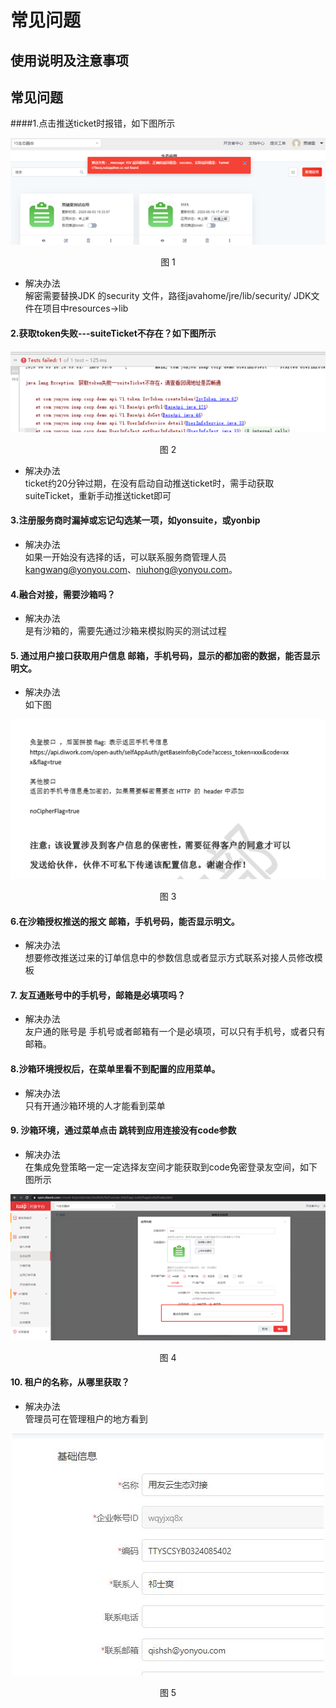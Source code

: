 # 常见问题

## 使用说明及注意事项

## 常见问题

####1.点击推送ticket时报错，如下图所示

<div align=center>
<img src="/mybook/isv/2-/images/1.png"/>
</div>
<p align="center">图 1</p>

- 解决办法 <br>
解密需要替换JDK 的security 文件，路径javahome/jre/lib/security/
JDK文件在项目中resources->lib

#### 2.获取token失败---suiteTicket不存在？如下图所示

<div align=center>
<img src="/mybook/isv/2-/images/2.png"/>
</div>
<p align="center">图 2</p>

- 解决办法 <br>
ticket约20分钟过期，在没有启动自动推送ticket时，需手动获取suiteTicket，重新手动推送ticket即可

#### 3.注册服务商时漏掉或忘记勾选某一项，如yonsuite，或yonbip

- 解决办法 <br>
如果一开始没有选择的话，可以联系服务商管理人员 kangwang@yonyou.com、niuhong@yonyou.com。

#### 4.融合对接，需要沙箱吗？

- 解决办法 <br>
是有沙箱的，需要先通过沙箱来模拟购买的测试过程

#### 5. 通过用户接口获取用户信息 邮箱，手机号码，显示的都加密的数据，能否显示明文。

- 解决办法 <br>
如下图
<div align=center>
<img src="/mybook/isv/2-/images/3.png"/>
</div>
<p align="center">图 3</p>

#### 6.在沙箱授权推送的报文 邮箱，手机号码，能否显示明文。

- 解决办法 <br>
想要修改推送过来的订单信息中的参数信息或者显示方式联系对接人员修改模板

#### 7. 友互通账号中的手机号，邮箱是必填项吗？

- 解决办法 <br>
友户通的账号是 手机号或者邮箱有一个是必填项，可以只有手机号，或者只有邮箱。

#### 8.沙箱环境授权后，在菜单里看不到配置的应用菜单。

- 解决办法 <br>
只有开通沙箱环境的人才能看到菜单

#### 9. 沙箱环境，通过菜单点击 跳转到应用连接没有code参数  

- 解决办法 <br>
在集成免登策略一定一定选择友空间才能获取到code免密登录友空间，如下图所示
<div align=center>
<img src="/mybook/isv/2-/images/4.png"/>
</div>
<p align="center">图 4</p>

#### 10. 租户的名称，从哪里获取？

- 解决办法 <br>
管理员可在管理租户的地方看到
<div align=center>
<img src="/mybook/isv/2-/images/5.png"/>
</div>
<p align="center">图 5</p>